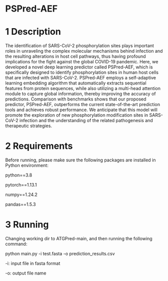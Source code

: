 # PSPred-AEF

# 1 Description


The identification of SARS-CoV-2 phosphorylation sites plays important roles in unraveling the complex molecular mechanisms behind infection and the resulting alterations in host cell pathways, thus having profound implications for the fight against the global COVID-19 pandemic. Here, we developed a novel deep learning predictor called PSPred-AEF, which is specifically designed to identify phosphorylation sites in human host cells that are infected with SARS-CoV-2. PSPred-AEF employs a self-adaptive learning embedding algorithm that automatically extracts sequential features from protein sequences, while also utilizing a multi-head attention module to capture global information, thereby improving the accuracy of predictions. Comparison with benchmarks shows that our proposed predictor, PSPred-AEF, outperforms the current state-of-the-art prediction tools and achieves robust performance. We anticipate that this model will promote the exploration of new phosphorylation modification sites in SARS-CoV-2 infection and the understanding of the related pathogenesis and therapeutic strategies.


# 2 Requirements

Before running, please make sure the following packages are installed in Python environment:

python==3.8

pytorch==1.13.1

numpy==1.24.2

pandas==1.5.3



# 3 Running

Changing working dir to ATGPred-main, and then running the following command:

python main.py -i test.fasta -o prediction_results.csv

-i: input file in fasta format

-o: output file name
